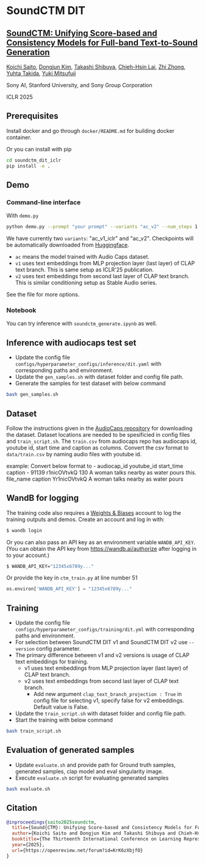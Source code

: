 # SoundCTM DIT 
## [SoundCTM: Unifying Score-based and Consistency Models for Full-band Text-to-Sound Generation](https://openreview.net/forum?id=KrK6zXbjfO)

[Koichi Saito](https://scholar.google.com/citations?user=UT-g5BAAAAAJ), [Dongjun Kim](https://sites.google.com/view/dongjun-kim), [Takashi Shibuya](https://scholar.google.com/citations?user=XCRO260AAAAJ), [Chieh-Hsin Lai](https://chiehhsinjesselai.github.io/), [Zhi Zhong](https://scholar.google.com/citations?user=iRVT3A8AAAAJ), [Yuhta Takida](https://scholar.google.co.jp/citations?user=ahqdEYUAAAAJ), [Yuki Mitsufuji](https://www.yukimitsufuji.com/)

Sony AI, Stanford University, and Sony Group Corporation

ICLR 2025

## Prerequisites

Install docker and go through `docker/README.md` for building docker container.

Or you can install with pip

```bash
cd soundctm_dit_iclr
pip install -e .
```

## Demo

### Command-line interface
With `demo.py`

```bash
python demo.py --prompt "your prompt" --variants "ac_v2" --num_steps 1 --cfg 5.0 --nu 1.0 --output_dir "your output directory"
```

We have currently two `variants`: "ac_v1_iclr" and "ac_v2". Checkpoints will be automatically downloaded from [Huggingface](https://huggingface.co/koichisaito/soundctm_dit/tree/main).
- `ac` means the model trained with Audio Caps dataset. 
- `v1` uses text embeddings from MLP projection layer (last layer) of CLAP text branch. This is same setup as ICLR'25 publication.
- `v2` uses text embeddings from second last layer of CLAP text branch. This is similar conditioning setup as Stable Audio series.

See the file for more options.

### Notebook

You can try inference with `soundctm_generate.ipynb` as well.

## Inference with audiocaps test set
- Update the config file `configs/hyperparameter_configs/inference/dit.yaml` with corresponding paths and environment.
- Update the `gen_samples.sh` with dataset folder and config file path.
- Generate the samples for test dataset with below command
```sh
bash gen_samples.sh
``` 

## Dataset
Follow the instructions given in the [AudioCaps repository](https://github.com/cdjkim/audiocaps) for downloading the dataset. 
Dataset locations are needed to be spesificied in config files and `train_script.sh`.
The `train.csv` from audiocaps repo has audiocaps id, youtube id, start time and caption as columns. Convert the csv format to `data/train.csv` by naming audio files with youtube id. 

example: 
    Convert below format to 
    - audiocap_id  youtube_id      start_time      caption
    - 91139        r1nicOVtvkQ       130          A woman talks nearby as water pours
    this.
    file_name     caption
    Yr1nicOVtvkQ  A woman talks nearby as water pours

## WandB for logging
The training code also requires a [Weights & Biases](https://wandb.ai/site) account to log the training outputs and demos. Create an account and log in with:
```bash
$ wandb login
```
Or you can also pass an API key as an environment variable `WANDB_API_KEY`.
(You can obtain the API key from https://wandb.ai/authorize after logging in to your account.)
```bash
$ WANDB_API_KEY="12345x6789y..."
```
Or provide the key in `ctm_train.py` at line number 51
```py
os.environ['WANDB_API_KEY'] = "12345x6789y..."
```

## Training
- Update the config file `configs/hyperparameter_configs/training/dit.yml` with corresponding paths and environment.
- For selection between SoundCTM DIT v1 and SoundCTM DIT v2 use `--version` config parameter.
- The primary difference between v1 and v2 versions is usage of CLAP text embeddings for training.
  - v1 uses text embeddings from MLP projection layer (last layer) of CLAP text branch. 
  - v2 uses text embeddings from second last layer of CLAP text branch.
    - Add new argument `clap_text_branch_projection : True` in config file for selecting v1, specify false for v2 embeddings. Default value is False.
- Update the `train_script.sh` with dataset folder and config file path.
- Start the training with below command
```sh
bash train_script.sh
``` 

## Evaluation of generated samples
- Update `evaluate.sh` and provide path for Ground truth samples, generated samples, clap model and eval singularity image.
- Execute `evaluate.sh` script for evaluating generated samples
```sh
bash evaluate.sh
```

## Citation

```bibtex
@inproceedings{saito2025soundctm,
  title={Sound{CTM}: Unifying Score-based and Consistency Models for Full-band Text-to-Sound Generation},
  author={Koichi Saito and Dongjun Kim and Takashi Shibuya and Chieh-Hsin Lai and Zhi Zhong and Yuhta Takida and Yuki Mitsufuji},
  booktitle={The Thirteenth International Conference on Learning Representations},
  year={2025},
  url={https://openreview.net/forum?id=KrK6zXbjfO}
}
```


